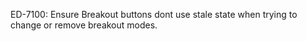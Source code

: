 ED-7100: Ensure Breakout buttons dont use stale state when trying to change or remove breakout modes.
